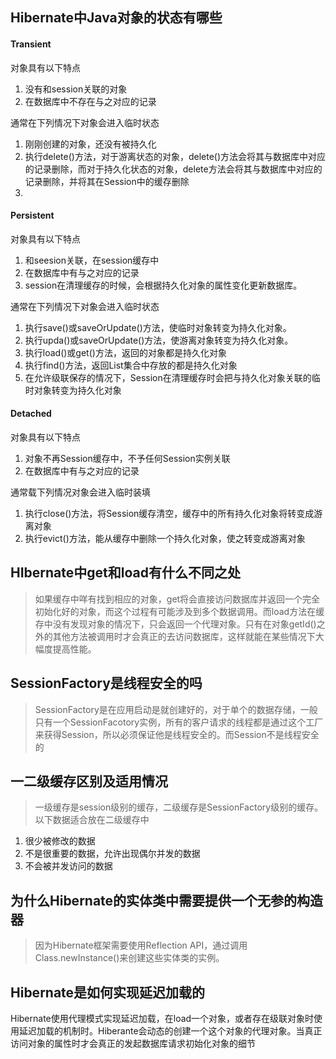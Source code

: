 
## Hibernate中Java对象的状态有哪些 ##



#### Transient ####
对象具有以下特点


1. 没有和session关联的对象
2. 在数据库中不存在与之对应的记录

通常在下列情况下对象会进入临时状态


1. 刚刚创建的对象，还没有被持久化
2. 执行delete()方法，对于游离状态的对象，delete()方法会将其与数据库中对应的记录删除，而对于持久化状态的对象，delete方法会将其与数据库中对应的记录删除，并将其在Session中的缓存删除
3. 
#### Persistent ####
对象具有以下特点

1. 和seesion关联，在session缓存中
2. 在数据库中有与之对应的记录
3. session在清理缓存的时候，会根据持久化对象的属性变化更新数据库。

通常在下列情况下对象会进入临时状态 

1. 执行save()或saveOrUpdate()方法，使临时对象转变为持久化对象。
2. 执行upda()或saveOrUpdate()方法，使游离对象转变为持久化对象。
3. 执行load()或get()方法，返回的对象都是持久化对象
4. 执行find()方法，返回List集合中存放的都是持久化对象
5. 在允许级联保存的情况下，Session在清理缓存时会把与持久化对象关联的临时对象转变为持久化对象


#### Detached ####
对象具有以下特点

1. 对象不再Session缓存中，不予任何Session实例关联
2. 在数据库中有与之对应的记录

通常载下列情况对象会进入临时装填

1. 执行close()方法，将Session缓存清空，缓存中的所有持久化对象将转变成游离对象
2. 执行evict()方法，能从缓存中删除一个持久化对象，使之转变成游离对象


## HIbernate中get和load有什么不同之处 ##

> 如果缓存中咩有找到相应的对象，get将会直接访问数据库并返回一个完全初始化好的对象，而这个过程有可能涉及到多个数据调用。而load方法在缓存中没有发现对象的情况下，只会返回一个代理对象。只有在对象getId()之外的其他方法被调用时才会真正的去访问数据库，这样就能在某些情况下大幅度提高性能。

## SessionFactory是线程安全的吗 ##

> SessionFactory是在应用启动是就创建好的，对于单个的数据存储，一般只有一个SessionFacotory实例，所有的客户请求的线程都是通过这个工厂来获得Session，所以必须保证他是线程安全的。而Session不是线程安全的

## 一二级缓存区别及适用情况 ##

> 一级缓存是session级别的缓存，二级缓存是SessionFactory级别的缓存。
 以下数据适合放在二级缓存中

1. 很少被修改的数据
2. 不是很重要的数据，允许出现偶尔并发的数据
3. 不会被并发访问的数据

## 为什么Hibernate的实体类中需要提供一个无参的构造器 ##
> 因为Hibernate框架需要使用Reflection API，通过调用Class.newInstance()来创建这些实体类的实例。

## Hibernate是如何实现延迟加载的 ##
Hibernate使用代理模式实现延迟加载，在load一个对象，或者存在级联对象时使用延迟加载的机制时。Hiberante会动态的创建一个这个对象的代理对象。当真正访问对象的属性时才会真正的发起数据库请求初始化对象的细节














